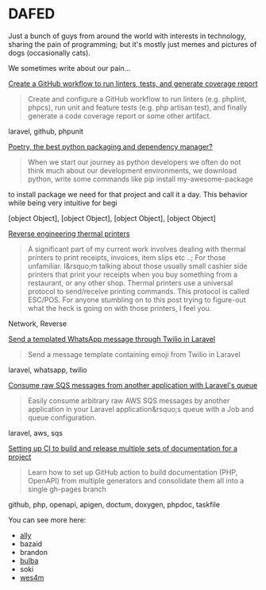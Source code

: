 # DAFED

Just a bunch of guys from around the world with interests in technology, sharing the pain of programming; but it's mostly just memes and pictures of dogs (occasionally cats).

We sometimes write about our pain...

<!-- BLOG-POST-LIST:START -->
[Create a GitHub workflow to run linters, tests, and generate coverage report](https://ac93.uk/articles/laravel-github-workflow-lint-run-unit-and-feature-tests-and-generate-code-coverage-report/)
> Create and configure a GitHub workflow to run linters &lpar;e.g. phplint, phpcs&rpar;, run unit and feature tests &lpar;e.g. php artisan test&rpar;, and finally generate a code coverage report or some other artifact.

laravel, github, phpunit

[Poetry, the best python packaging and dependency manager?](https://ebulba.dev/2022/09/04/poetry-the-best-python-packaging-and-demendency-manager/)
> When we start our journey as python developers we often do not think much about our development environments, we download python, write some commands like 
pip install my-awesome-package

to install package we need for that project and call it a day. This behavior while being very intuitive for begi

[object Object], [object Object], [object Object], [object Object]

[Reverse engineering thermal printers](https://wes4m.io/posts/epson_rev/)
> A significant part of my current work involves dealing with thermal printers to print receipts, invoices, item slips etc ..; For those unfamiliar. I&amp;rsquo;m talking about those usually small cashier side printers that print your receipts when you buy something from a restaurant, or any other shop.
Thermal printers use a universal protocol to send/receive printing commands. This protocol is called ESC/POS. For anyone stumbling on to this post trying to figure-out what the heck is going on with those printers, I feel you.

Network, Reverse

[Send a templated WhatsApp message through Twilio in Laravel](https://ac93.uk/articles/laravel-send-whatsapp-message-with-emoji-and-variables/)
> Send a message template containing emoji from Twilio in Laravel

laravel, whatsapp, twilio

[Consume raw SQS messages from another application with Laravel&#39;s queue](https://ac93.uk/articles/laravel-consume-raw-sqs-messages-in-its-job-queue-system/)
> Easily consume arbitrary raw AWS SQS messages by another application in your Laravel application&amp;rsquo;s queue with a Job and queue configuration.

laravel, aws, sqs

[Setting up CI to build and release multiple sets of documentation for a project](https://ac93.uk/articles/github-action-build-multiple-sets-of-documentation/)
> Learn how to set up GitHub action to build documentation &lpar;PHP, OpenAPI&rpar; from multiple generators and consolidate them all into a single gh-pages branch

github, php, openapi, apigen, doctum, doxygen, phpdoc, taskfile
<!-- BLOG-POST-LIST:END -->

You can see more here:

* [ally](https://ac93.uk)
* bazaid
* brandon
* [bulba](https://ebulba.dev)
* soki
* [wes4m](https://wes4m.io)
